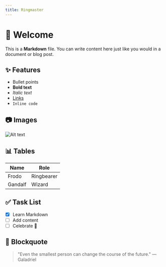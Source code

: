 ```yaml
---
title: Ringmaster
---
```


# 👋 Welcome

This is a **Markdown** file. You can write content here just like you would in a document or blog post.

## ✨ Features

- Bullet points
- **Bold text**
- *Italic text*
- [Links](https://example.com)
- `Inline code`

## 📷 Images

![Alt text](https://via.placeholder.com/150)

## 📊 Tables

| Name   | Role     |
|--------|----------|
| Frodo  | Ringbearer |
| Gandalf| Wizard   |

## ✅ Task List

- [x] Learn Markdown
- [ ] Add content
- [ ] Celebrate 🎉

## 💬 Blockquote

> "Even the smallest person can change the course of the future." — Galadriel



